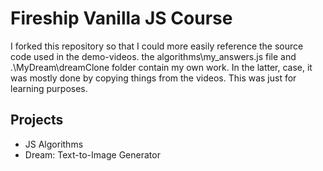 # Fireship Vanilla JS Course

I forked this repository so that I could more easily reference the source code used in the demo-videos.
the algorithms\my_answers.js file and .\MyDream\dreamClone folder contain my own work. In the latter, case, it was mostly done by copying things from the videos.
This was just for learning purposes.

## Projects

- JS Algorithms 
- Dream: Text-to-Image Generator
